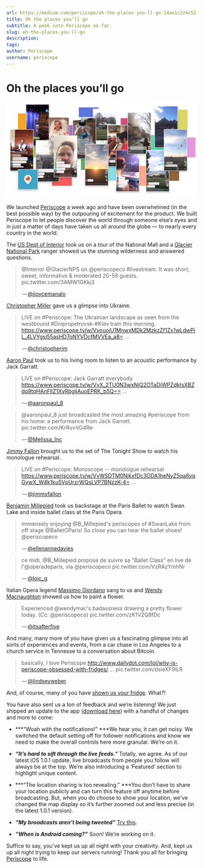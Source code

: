 ```yaml
---
url: https://medium.com/periscope/oh-the-places-you-ll-go-14ae1c224c52
title: Oh the places you’ll go
subtitle: A peek into Periscope so far.
slug: oh-the-places-you-ll-go
description: 
tags: 
author: Periscope
username: periscope
---
```


# Oh the places you’ll go

![(Left to right) Jurors announce the Pao vs Kleiner Perkins decision. Jimmy Fallon rehearses. A tragic fire erupts in NYC. Chris Hadfield describes how spacesuits work. Aaron Paul being awesome. Chris Sacca shares a special gift. A beautiful sunset. President Obama boards Marine One. BT practices on piano. David Guetta spinning. The fire in NYC from another angle. A rainbow in New Zealand from Trey Ratcliffe’s house. A glimpse of Bora Bora, and a sunrise from a hot air balloon in Cappadocia.](./assets/1*EoJ50YRP9K0jYgaHy5z1aQ.png)

We launched [Periscope](https://periscope.tv) a week ago and have been overwhelmed (in the best possible way) by the outpouring of excitement for the product. We built Periscope to let people discover the world through someone else’s eyes and in just a matter of days have taken us all around the globe — to nearly every country in the world.

The [US Dept of Interior](https://twitter.com/Interior) took us on a tour of the National Mall and a [Glacier National Park](https://twitter.com/GlacierNPS) ranger showed us the stunning wilderness and answered questions.

> @Interior @GlacierNPS on @periscopeco #livestream. It was short, sweet, informative &amp; moderated 20-59 guests. pic.twitter.com/3AMW1GKkj3
> <p>&#x200a;&mdash;&#x200a;<a href="https://twitter.com/jjoycemanalo/status/582628445848494080">@jjoycemanalo</a></p>

[Christopher Miller](https://twitter.com/ChristopherJM) gave us a glimpse into Ukraine.

> LIVE on #Periscope: The Ukrainian landscape as seen from the westbound #Dnipropetrovsk-#Kiev train this morning. https://www.periscope.tv/w/VvouojU1MnwxMDk2MzkzZf1Zx1wLdwPjL_4LVYgsj55asHD7oNYVDcfMVVEa_a8= ...
> <p>&#x200a;&mdash;&#x200a;<a href="https://twitter.com/christopherjm/status/582444412258672640">@christopherjm</a></p>

[Aaron Paul](https://twitter.com/aaronpaul_8) took us to his living room to listen to an acoustic performance by Jack Garratt.

> LIVE on #Periscope: Jack Garratt everybody https://www.periscope.tv/w/VvX_2TU0N3wxNjQ2OTaDiWPZdktsXBZdq9tqHAnFllZ1XyRbgljAuoEPRK_b5Q== ...
> <p>&#x200a;&mdash;&#x200a;<a href="https://twitter.com/aaronpaul_8/status/581295396774801408">@aaronpaul_8</a></p>

> @aaronpaul_8 just broadcasted the most amazing #periscope from his home: a performance from Jack Garrett. pic.twitter.com/KrRvvVG4Re
> <p>&#x200a;&mdash;&#x200a;<a href="https://twitter.com/Melissa_Inc/status/582426599846473728">@Melissa_Inc</a></p>

[Jimmy Fallon](https://twitter.com/jimmyfallon) brought us to the set of The Tonight Show to watch his monologue rehearsal.

> LIVE on #Periscope: Monoscope -- monologue rehearsal https://www.periscope.tv/w/VvWSDTM0NjkxfDc3ODA1heNyZ5qa6yqGywX_W4k1ku5VpUrzrWQsLVP7BNzzK-4= ...
> <p>&#x200a;&mdash;&#x200a;<a href="https://twitter.com/jimmyfallon/status/581176855228772352">@jimmyfallon</a></p>

[Benjamin Millepied](https://twitter.com/B_Millepied) took us backstage at the Paris Ballet to watch Swan Lake and inside ballet class at the Paris Opera.

> immensely enjoying @B_Millepied&#39;s periscopes of #SwanLake from off stage @BalletOParis! So close you can hear the ballet shoes! @periscopeco
> <p>&#x200a;&mdash;&#x200a;<a href="https://twitter.com/ellenannedavies/status/580788442289868800">@ellenannedavies</a></p>

> ce midi, @B_Millepied propose de suivre sa &quot;Ballet Class&quot; en live de l&#39;@operadeparis, via @periscopeco pic.twitter.com/VzRAzYmhNr
> <p>&#x200a;&mdash;&#x200a;<a href="https://twitter.com/loic_g/status/582498605413564416">@loic_g</a></p>

Italian Opera legend [Massimo Giordano](https://twitter.com/TheItalianTenor) sang to us and [Wendy Macnaughton](https://twitter.com/wendymac) showed us how to paint a flower.

> Experienced @wendymac&#39;s badassness drawing a pretty flower today. (Cc: @periscopeco) pic.twitter.com/zK1V2Q8fDc
> <p>&#x200a;&mdash;&#x200a;<a href="https://twitter.com/itsafterfive/status/582637435638525952">@itsafterfive</a></p>

And many, many more of you have given us a fascinating glimpse into all sorts of experiences and events, from a car chase in Los Angeles to a church service in Tennesse to a conversation about Bitcoin.

> basically, I love Periscope http://www.dailydot.com/lol/why-is-periscope-obsessed-with-fridges/ ... pic.twitter.com/dsieXF9lLR
> <p>&#x200a;&mdash;&#x200a;<a href="https://twitter.com/lindseyweber/status/582293110568402944">@lindseyweber</a></p>

And, of course, many of you have [shown us your fridge](https://twitter.com/search?q=fridge%20periscope&src=typd). What?!

You have also sent us a ton of feedback and we’re listening! We just shipped an update to the app ([download here](https://itunes.apple.com/app/id972909677)) with a handful of changes and more to come:

* ***“Woah with the notifications!” ***We hear you, it can get noisy. We switched the default setting off for follower notifications and know we need to make the overall controls here more granular. We’re on it.

* ***“It’s hard to sift through the live feeds.”*** Totally, we agree. As of our latest iOS 1.0.1 update, live broadcasts from people you follow will always be at the top. We’re also introducing a ‘Featured’ section to highlight unique content.

* ***“The location sharing is too revealing.” ***You don’t have to share your location publicly and can turn this feature off anytime before broadcasting. But, when you do choose to show your location, we’ve changed the map display so it’s further zoomed out and less precise (in the latest 1.0.1 version).

* ***“My broadcasts aren’t being tweeted”*** [Try this](https://help.periscope.tv/customer/portal/articles/2017798).

* ***“When is Android coming?”*** Soon! We’re working on it.

Suffice to say, you’ve kept us up all night with your creativity. And, kept us up all night trying to keep our servers running! Thank you all for bringing [Periscope](https://periscope.tv) to life.


